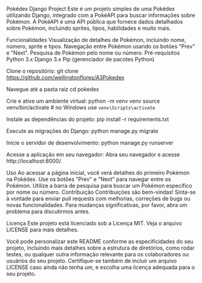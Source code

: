 Pokédex Django Project
Este é um projeto simples de uma Pokédex utilizando Django, integrado com a PokéAPI para buscar informações sobre Pokémon. A PokéAPI é uma API pública que fornece dados detalhados sobre Pokémon, incluindo sprites, tipos, habilidades e muito mais.

Funcionalidades
Visualização de detalhes de Pokémon, incluindo nome, número, sprite e tipos.
Navegação entre Pokémon usando os botões "Prev" e "Next".
Pesquisa de Pokémon pelo nome ou número.
Pré-requisitos
Python 3.x
Django 3.x
Pip (gerenciador de pacotes Python)

Clone o repositório:
git clone https://github.com/wellingtonflores/A3Pokedex

Navegue até a pasta raiz
cd pokedex

Crie e ative um ambiente virtual:
python -m venv venv
source venv/bin/activate  # no Windows use `venv\Scripts\activate`

Instale as dependências do projeto:
pip install -r requirements.txt

Execute as migrações do Django:
python manage.py migrate

Inicie o servidor de desenvolvimento:
python manage.py runserver

Acesse a aplicação em seu navegador:
Abra seu navegador e acesse http://localhost:8000/.

Uso
Ao acessar a página inicial, você verá detalhes do primeiro Pokémon na Pokédex.
Use os botões "Prev" e "Next" para navegar entre os Pokémon.
Utilize a barra de pesquisa para buscar um Pokémon específico por nome ou número.
Contribuição
Contribuições são bem-vindas! Sinta-se à vontade para enviar pull requests com melhorias, correções de bugs ou novas funcionalidades. Para mudanças significativas, por favor, abra um problema para discutirmos antes.

Licença
Este projeto está licenciado sob a Licença MIT. Veja o arquivo LICENSE para mais detalhes.

Você pode personalizar este README conforme as especificidades do seu projeto, incluindo mais detalhes sobre a estrutura de diretórios, como rodar testes, ou qualquer outra informação relevante para os colaboradores ou usuários do seu projeto. Certifique-se também de incluir um arquivo LICENSE caso ainda não tenha um, e escolha uma licença adequada para o seu projeto.
